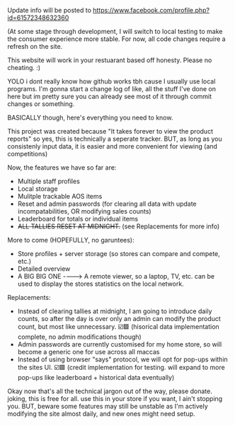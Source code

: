 Update info will be posted to https://www.facebook.com/profile.php?id=61572348632360

(At some stage through development, I will switch to local testing to make the consumer experience more stable. For now, all code changes require a refresh on the site.

This website will work in your restuarant based off honesty. Please no cheating. :)

YOLO i dont really know how github works tbh cause I usually use local programs.
I'm gonna start a change log of like, all the stuff I've done on here but im pretty sure you can already see most of it through commit changes or something.

BASICALLY though, here's everything you need to know.


This project was created because "It takes forever to view the product reports" so yes, this is technically a seperate tracker.
BUT, as long as you consistenly input data, it is easier and more convenient for viewing (and competitions)

Now, the features we have so far are:
- Multiple staff profiles
- Local storage
- Mulitple trackable AOS items
- Reset and admin passwords (for clearing all data with update incompatabilities, OR modifying sales counts)
- Leaderboard for totals or individual items
- ~~ALL TALLIES RESET AT MIDNIGHT.~~ (see Replacements for more info)

More to come (HOPEFULLY, no garuntees):
- Store profiles + server storage (so stores can compare and compete, etc.)
- Detailed overview
- A BIG BIG ONE ----> A remote viewer, so a laptop, TV, etc. can be used to display the stores statistics on the local network.

Replacements:
- Instead of clearing tallies at midnight, I am going to introduce daily counts, so after the day is over only an admin can modify the product count, but most like unnecessary. ☑️🟩 (hisorical data implementation complete, no admin modifications though)
- Admin passwords are currently customised for my home store, so will become a generic one for use across all maccas
- Instead of using browser "says" protocol, we will opt for pop-ups within the sites UI. ☑️🟩 (credit implementation for testing. will expand to more pop-ups like leaderboard + historical data eventually)



Okay now that's all the technical jargon out of the way, please donate. joking, this is free for all.
use this in your store if you want, I ain't stopping you. BUT, beware some features may still be unstable as I'm actively modifying the site almost daily, and new ones might need setup.
